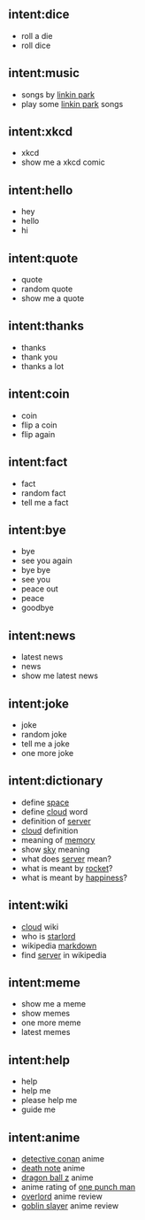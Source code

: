 ## intent:dice
- roll a die
- roll dice

## intent:music
- songs by [linkin park](song)
- play some [linkin park](song) songs

## intent:xkcd
- xkcd
- show me a xkcd comic

## intent:hello
- hey
- hello
- hi

## intent:quote
- quote
- random quote
- show me a quote

## intent:thanks
- thanks
- thank you
- thanks a lot

## intent:coin
- coin
- flip a coin
- flip again

## intent:fact
- fact
- random fact
- tell me a fact

## intent:bye
- bye
- see you again
- bye bye
- see you
- peace out
- peace
- goodbye

## intent:news
- latest news
- news
- show me latest news

## intent:joke
- joke
- random joke
- tell me a joke
- one more joke

## intent:dictionary
- define [space](word)
- define [cloud](word) word
- definition of [server](word)
- [cloud](word) definition
- meaning of [memory](word)
- show [sky](word) meaning
- what does [server](word) mean?
- what is meant by [rocket](word)?
- what is meant by [happiness](word)?

## intent:wiki
- [cloud](wiki) wiki
- who is [starlord](wiki)
- wikipedia [markdown](wiki)
- find [server](wiki) in wikipedia

## intent:meme
- show me a meme
- show memes
- one more meme
- latest memes

## intent:help
- help
- help me
- please help me
- guide me

## intent:anime
- [detective conan](anime) anime
- [death note](anime) anime
- [dragon ball z](anime) anime
- anime rating of [one punch man](anime)
- [overlord](anime) anime review
- [goblin slayer](anime) anime review
